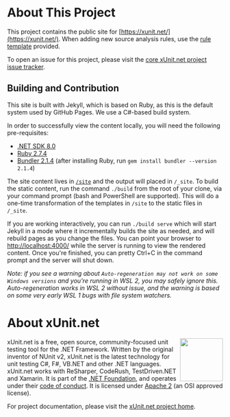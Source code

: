 # About This Project

This project contains the public site for [https://xunit.net/](https://xunit.net/). When adding new source analysis rules, use the [rule template](RULE_TEMPLATE.md) provided.

To open an issue for this project, please visit the [core xUnit.net project issue tracker](https://github.com/xunit/xunit/issues).

## Building and Contribution

This site is built with Jekyll, which is based on Ruby, as this is the default system used by GitHub Pages. We use a C#-based build system.

In order to successfully view the content locally, you will need the following pre-requisites:

* [.NET SDK 8.0](https://dotnet.microsoft.com/download/dotnet/8.0)
* [Ruby 2.7.4](https://www.ruby-lang.org/en/documentation/installation/)
* [Bundler 2.1.4](https://bundler.io/) (after installing Ruby, run `gem install bundler --version 2.1.4`)

The site content lives in [`/site`](https://github.com/xunit/xunit/tree/gh-pages/site) and the output will placed in `/_site`. To build the static content, run the command `./build` from the root of your clone, via your command prompt (bash and PowerShell are supported). This will do a one-time transformation of the templates in `/site` to the static files in `/_site`.

If you are working interactively, you can run `./build serve` which will start Jekyll in a mode where it incrementally builds the site as needed, and will rebuild pages as you change the files. You can point your browser to [http://localhost:4000/](http://localhost:4000/) while the server is running to view the rendered content. Once you're finished, you can pretty Ctrl+C in the command prompt and the server will shut down.

_Note: if you see a warning about `Auto-regeneration may not work on some Windows versions` and you're running in WSL 2, you may safely ignore this. Auto-regeneration works in WSL 2 without issue, and the warning is based on some very early WSL 1 bugs with file system watchers._

# About xUnit.net

[<img align="right" src="https://xunit.net/images/dotnet-fdn-logo.png" width="100" />](https://www.dotnetfoundation.org/)

xUnit.net is a free, open source, community-focused unit testing tool for the .NET Framework. Written by the original inventor of NUnit v2, xUnit.net is the latest technology for unit testing C#, F#, VB.NET and other .NET languages. xUnit.net works with ReSharper, CodeRush, TestDriven.NET and Xamarin. It is part of the [.NET Foundation](https://www.dotnetfoundation.org/), and operates under their [code of conduct](https://dotnetfoundation.org/about/policies/code-of-conduct). It is licensed under [Apache 2](https://opensource.org/licenses/Apache-2.0) (an OSI approved license).

For project documentation, please visit the [xUnit.net project home](https://xunit.net/).
